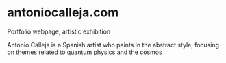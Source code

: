 # antoniocalleja.com
Portfolio webpage, artistic exhibition 

Antonio Calleja is a Spanish artist who paints in the abstract style, focusing on themes related to quantum physics and the cosmos